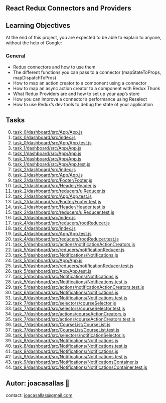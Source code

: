 ## React Redux Connectors and Providers ##

## Learning Objectives ##

At the end of this project, you are expected to be able to explain to anyone, without the help of Google:

### General ###
* Redux connectors and how to use them  
* The different functions you can pass to a connector (mapStateToProps, mapDispatchToPros)  
* How to map an action creator to a component using a connector  
* How to map an async action creator to a component with Redux Thunk  
* What Redux Providers are and how to set up your app’s store  
* How you can improve a connector’s performance using Reselect  
* How to use Redux’s dev tools to debug the state of your application  

## Tasks ##  
0. [task_0/dashboard/src/App/App.js](https://github.com/joacasallas2/holbertonschool-web_react/blob/main/react_redux_connectors_and_providers/task_0/dashboard/src/App/App.js)
0. [task_0/dashboard/src/index.js](https://github.com/joacasallas2/holbertonschool-web_react/blob/main/react_redux_connectors_and_providers/task_0/dashboard/src/index.js)
0. [task_0/dashboard/src/App/App.test.js](https://github.com/joacasallas2/holbertonschool-web_react/blob/main/react_redux_connectors_and_providers/task_0/dashboard/src/App/App.test.js)
0. [task_1/dashboard/src/App/App.js](https://github.com/joacasallas2/holbertonschool-web_react/blob/main/react_redux_connectors_and_providers/task_1/dashboard/src/App/App.js)
0. [task_1/dashboard/src/App/App.js](https://github.com/joacasallas2/holbertonschool-web_react/blob/main/react_redux_connectors_and_providers/task_1/dashboard/src/App/App.js)
0. [task_1/dashboard/src/App/App.js](https://github.com/joacasallas2/holbertonschool-web_react/blob/main/react_redux_connectors_and_providers/task_1/dashboard/src/App/App.js)
0. [task_1/dashboard/src/App/App.test.js](https://github.com/joacasallas2/holbertonschool-web_react/blob/main/react_redux_connectors_and_providers/task_1/dashboard/src/App/App.test.js)
0. [task_2/dashboard/src/index.js](https://github.com/joacasallas2/holbertonschool-web_react/blob/main/react_redux_connectors_and_providers/task_2/dashboard/src/index.js)
0. [task_2/dashboard/src/App/App.js](https://github.com/joacasallas2/holbertonschool-web_react/blob/main/react_redux_connectors_and_providers/task_2/dashboard/src/App/App.js)
0. [task_2/dashboard/src/Footer/Footer.js](https://github.com/joacasallas2/holbertonschool-web_react/blob/main/react_redux_connectors_and_providers/task_2/dashboard/src/Footer/Footer.js)
0. [task_2/dashboard/src/Header/Header.js](https://github.com/joacasallas2/holbertonschool-web_react/blob/main/react_redux_connectors_and_providers/task_2/dashboard/src/Header/Header.js)
0. [task_2/dashboard/src/reducers/uiReducer.js](https://github.com/joacasallas2/holbertonschool-web_react/blob/main/react_redux_connectors_and_providers/task_2/dashboard/src/reducers/uiReducer.js)
0. [task_2/dashboard/src/App/App.test.js](https://github.com/joacasallas2/holbertonschool-web_react/blob/main/react_redux_connectors_and_providers/task_2/dashboard/src/App/App.test.js)
0. [task_2/dashboard/src/Footer/Footer.test.js](https://github.com/joacasallas2/holbertonschool-web_react/blob/main/react_redux_connectors_and_providers/task_2/dashboard/src/Footer/Footer.test.js)
0. [task_2/dashboard/src/Header/Header.test.js](https://github.com/joacasallas2/holbertonschool-web_react/blob/main/react_redux_connectors_and_providers/task_2/dashboard/src/Header/Header.test.js)
0. [task_2/dashboard/src/reducers/uiReducer.test.js](https://github.com/joacasallas2/holbertonschool-web_react/blob/main/react_redux_connectors_and_providers/task_2/dashboard/src/reducers/uiReducer.test.js)
0. [task_3/dashboard/src/index.js](https://github.com/joacasallas2/holbertonschool-web_react/blob/main/react_redux_connectors_and_providers/task_3/dashboard/src/index.js)
0. [task_4/dashboard/src/reducers/rootReducer.js](https://github.com/joacasallas2/holbertonschool-web_react/blob/main/react_redux_connectors_and_providers/task_4/dashboard/src/reducers/rootReducer.js)
0. [task_4/dashboard/src/index.js](https://github.com/joacasallas2/holbertonschool-web_react/blob/main/react_redux_connectors_and_providers/task_4/dashboard/src/index.js)
0. [task_4/dashboard/src/App/App.test.js](https://github.com/joacasallas2/holbertonschool-web_react/blob/main/react_redux_connectors_and_providers/task_4/dashboard/src/App/App.test.js)
0. [task_4/dashboard/src/reducers/rootReducer.test.js](https://github.com/joacasallas2/holbertonschool-web_react/blob/main/react_redux_connectors_and_providers/task_4/dashboard/src/reducers/rootReducer.test.js)
0. [task_5/dashboard/src/actions/notificationActionCreators.js](https://github.com/joacasallas2/holbertonschool-web_react/blob/main/react_redux_connectors_and_providers/task_5/dashboard/src/actions/notificationActionCreators.js)
0. [task_5/dashboard/src/reducers/notificationReducer.js](https://github.com/joacasallas2/holbertonschool-web_react/blob/main/react_redux_connectors_and_providers/task_5/dashboard/src/reducers/notificationReducer.js)
0. [task_5/dashboard/src/Notifications/Notifications.js](https://github.com/joacasallas2/holbertonschool-web_react/blob/main/react_redux_connectors_and_providers/task_5/dashboard/src/Notifications/Notifications.js)
0. [task_5/dashboard/src/App/App.js](https://github.com/joacasallas2/holbertonschool-web_react/blob/main/react_redux_connectors_and_providers/task_5/dashboard/src/App/App.js)
0. [task_5/dashboard/src/reducers/notificationReducer.test.js](https://github.com/joacasallas2/holbertonschool-web_react/blob/main/react_redux_connectors_and_providers/task_5/dashboard/src/reducers/notificationReducer.test.js)
0. [task_5/dashboard/src/App/App.test.js](https://github.com/joacasallas2/holbertonschool-web_react/blob/main/react_redux_connectors_and_providers/task_5/dashboard/src/App/App.test.js)
0. [task_5/dashboard/src/Notifications/Notifications.js](https://github.com/joacasallas2/holbertonschool-web_react/blob/main/react_redux_connectors_and_providers/task_5/dashboard/src/Notifications/Notifications.js)
0. [task_5/dashboard/src/Notifications/Notifications.test.js](https://github.com/joacasallas2/holbertonschool-web_react/blob/main/react_redux_connectors_and_providers/task_5/dashboard/src/Notifications/Notifications.test.js)
0. [task_5/dashboard/src/actions/notificationActionCreators.test.js](https://github.com/joacasallas2/holbertonschool-web_react/blob/main/react_redux_connectors_and_providers/task_5/dashboard/src/actions/notificationActionCreators.test.js)
0. [task_6/dashboard/src/Notifications/Notifications.js](https://github.com/joacasallas2/holbertonschool-web_react/blob/main/react_redux_connectors_and_providers/task_6/dashboard/src/Notifications/Notifications.js)
0. [task_6/dashboard/src/Notifications/Notifications.test.js](https://github.com/joacasallas2/holbertonschool-web_react/blob/main/react_redux_connectors_and_providers/task_6/dashboard/src/Notifications/Notifications.test.js)
0. [task_7/dashboard/src/selectors/courseSelector.js](https://github.com/joacasallas2/holbertonschool-web_react/blob/main/react_redux_connectors_and_providers/task_7/dashboard/src/selectors/courseSelector.js)
0. [task_7/dashboard/src/selectors/courseSelector.test.js](https://github.com/joacasallas2/holbertonschool-web_react/blob/main/react_redux_connectors_and_providers/task_7/dashboard/src/selectors/courseSelector.test.js)
0. [task_7/dashboard/src/actions/courseActionCreators.js](https://github.com/joacasallas2/holbertonschool-web_react/blob/main/react_redux_connectors_and_providers/task_7/dashboard/src/actions/courseActionCreators.js)
0. [task_7/dashboard/src/actions/courseActionCreators.test.js](https://github.com/joacasallas2/holbertonschool-web_react/blob/main/react_redux_connectors_and_providers/task_7/dashboard/src/actions/courseActionCreators.test.js)
0. [task_7/dashboard/src/CourseList/CourseList.js](https://github.com/joacasallas2/holbertonschool-web_react/blob/main/react_redux_connectors_and_providers/task_7/dashboard/src/CourseList/CourseList.js)
0. [task_7/dashboard/src/CourseList/CourseList.test.js](https://github.com/joacasallas2/holbertonschool-web_react/blob/main/react_redux_connectors_and_providers/task_7/dashboard/src/CourseList/CourseList.test.js)
0. [task_8/dashboard/src/selectors/notificationSelector.js](https://github.com/joacasallas2/holbertonschool-web_react/blob/main/react_redux_connectors_and_providers/task_8/dashboard/src/selectors/notificationSelector.js)
0. [task_8/dashboard/src/Notifications/Notifications.js](https://github.com/joacasallas2/holbertonschool-web_react/blob/main/react_redux_connectors_and_providers/task_8/dashboard/src/Notifications/Notifications.js)
0. [task_8/dashboard/src/Notifications/Notifications.test.js](https://github.com/joacasallas2/holbertonschool-web_react/blob/main/react_redux_connectors_and_providers/task_8/dashboard/src/Notifications/Notifications.test.js)
0. [task_9/dashboard/src/Notifications/Notifications.js](https://github.com/joacasallas2/holbertonschool-web_react/blob/main/react_redux_connectors_and_providers/task_9/dashboard/src/Notifications/Notifications.js)
0. [task_9/dashboard/src/Notifications/Notifications.test.js](https://github.com/joacasallas2/holbertonschool-web_react/blob/main/react_redux_connectors_and_providers/task_9/dashboard/src/Notifications/Notifications.test.js)
0. [task_9/dashboard/src/Notifications/NotificationsContainer.js](https://github.com/joacasallas2/holbertonschool-web_react/blob/main/react_redux_connectors_and_providers/task_9/dashboard/src/Notifications/NotificationsContainer.js)
0. [task_9/dashboard/src/Notifications/NotificationsContainer.test.js](https://github.com/joacasallas2/holbertonschool-web_react/blob/main/react_redux_connectors_and_providers/task_9/dashboard/src/Notifications/NotificationsContainer.test.js)  


## Autor:  joacasallas :information_desk_person:  
contact:  joacasallas@gmail.com  


